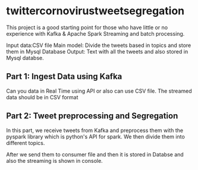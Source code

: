 # twittercornovirustweetsegregation

This project is a good starting point for those who have little or no experience with Kafka & Apache Spark Streaming and batch processing.


Input data:CSV file
Main model: Divide the tweets based in topics and store them in Mysql Database
Output: Text with all the tweets and also stored in Mysql databse.



## Part 1: Ingest Data using Kafka 

Can you data in Real Time using API or also can use CSV file. The streamed data should be in CSV format


## Part 2: Tweet preprocessing and Segregation 
In this part, we receive tweets from Kafka and preprocess them with the pyspark library which is python's API for spark. We then divide them into different topics.

After we send them to consumer file and then it is stored in Databse and also the streaming is shown in console.
